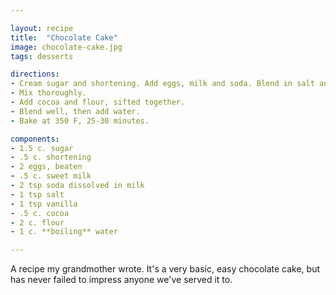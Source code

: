 ```yaml
---

layout: recipe
title:  "Chocolate Cake"
image: chocolate-cake.jpg
tags: desserts

directions:
- Cream sugar and shortening. Add eggs, milk and soda. Blend in salt and vanilla.
- Mix thoroughly.
- Add cocoa and flour, sifted together.
- Blend well, then add water.
- Bake at 350 F, 25-30 minutes.

components:
- 1.5 c. sugar
- .5 c. shortening
- 2 eggs, beaten
- .5 c. sweet milk
- 2 tsp soda dissolved in milk
- 1 tsp salt
- 1 tsp vanilla
- .5 c. cocoa
- 2 c. flour
- 1 c. **boiling** water

---
```


A recipe my grandmother wrote. It's a very basic, easy chocolate cake, but has never failed to impress anyone we've served it to.